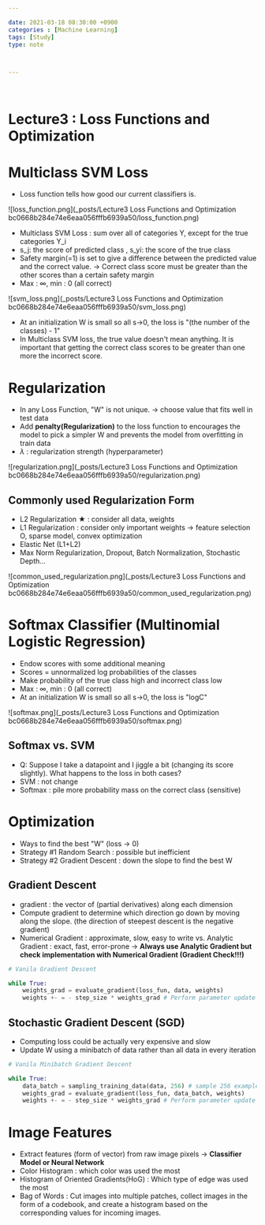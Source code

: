 ```yaml
---

date: 2021-03-18 08:30:00 +0900
categories : [Machine Learning]
tags: [Study]
type: note



---
```

<br/>
 
# Lecture3 : Loss Functions and Optimization

# Multiclass SVM Loss

- Loss function tells how good our current classifiers is.

![loss_function.png](_posts/Lecture3 Loss Functions and Optimization bc0668b284e74e6eaa056fffb6939a50/loss_function.png)

- Multiclass SVM Loss : sum over all of categories Y, except for the true categories Y_i
- s_j: the score of predicted class , s_yi: the score of the true class
- Safety margin(=1) is set to give a difference between the predicted value and the correct value. → Correct class score must be greater than the other scores than a certain safety margin
- Max : ∞, min : 0 (all correct)

![svm_loss.png](_posts/Lecture3 Loss Functions and Optimization bc0668b284e74e6eaa056fffb6939a50/svm_loss.png)

- At an initialization W is small so all s→0, the loss is "(the number of the classes) - 1"
- In Multiclass SVM loss, the true value doesn't mean anything. It is important that getting the correct class scores to be greater than  one more the incorrect score.

# Regularization

- In any Loss Function, "W" is not unique. → choose value that fits well in test data
- Add **penalty(Regularization)** to the loss function to encourages the model to pick a simpler W and prevents the model from overfitting in train data
- $\lambda$ : regularization strength (hyperparameter)

![regularization.png](_posts/Lecture3 Loss Functions and Optimization bc0668b284e74e6eaa056fffb6939a50/regularization.png)

## Commonly used Regularization Form

- L2 Regularization ★ : consider all data, weights
- L1 Regularization : consider only important weights → feature selection O, sparse model, convex optimization
- Elastic Net (L1+L2)
- Max Norm Regularization, Dropout, Batch Normalization, Stochastic Depth...

![common_used_regularization.png](_posts/Lecture3 Loss Functions and Optimization bc0668b284e74e6eaa056fffb6939a50/common_used_regularization.png)

# Softmax Classifier (Multinomial Logistic Regression)

- Endow scores with some additional meaning
- Scores = unnormalized log probabilities of the classes
- Make probability of the true class high and incorrect class low
- Max : ∞, min : 0 (all correct)
- At an initialization W is small so all s→0, the loss is "logC"

![softmax.png](_posts/Lecture3 Loss Functions and Optimization bc0668b284e74e6eaa056fffb6939a50/softmax.png)

## Softmax vs. SVM

- Q: Suppose I take a datapoint and I jiggle a bit (changing its score slightly). What happens to
the loss in both cases?
- SVM : not change
- Softmax : pile more probability mass on the correct class (sensitive)

# Optimization

- Ways to find the best "W" (loss → 0)
- Strategy #1 Random Search : possible but inefficient
- Strategy #2 Gradient Descent : down the slope to find the best W

## Gradient Descent

- gradient : the vector of (partial derivatives) along each dimension
- Compute gradient to determine which direction go down by moving along the slope. (the direction of steepest descent is the negative gradient)
- Numerical Gradient : approximate, slow, easy to write vs. Analytic Gradient : exact, fast, error-prone → **Always use Analytic Gradient but check implementation with Numerical Gradient (Gradient Check!!!)**

```python
# Vanila Gradient Descent

while True:
	weights_grad = evaluate_gradient(loss_fun, data, weights)
	weights +- = - step_size * weights_grad # Perform parameter update
```

## Stochastic Gradient Descent (SGD)

- Computing loss could be actually very expensive and slow
- Update W using a minibatch of data rather than all data in every iteration

```python
# Vanila Minibatch Gradient Descent

while True:
	data_batch = sampling_training_data(data, 256) # sample 256 examples
	weights_grad = evaluate_gradient(loss_fun, data_batch, weights)
	weights +- = - step_size * weights_grad # Perform parameter update
```

# Image Features

- Extract features (form of vector) from raw image pixels → **Classifier Model or Neural Network**
- Color Histogram : which color was used the most
- Histogram of Oriented Gradients(HoG) : Which type of edge was used the most
- Bag of Words : Cut images into multiple patches, collect images in the form of a codebook, and create a histogram based on the corresponding values for incoming images.
